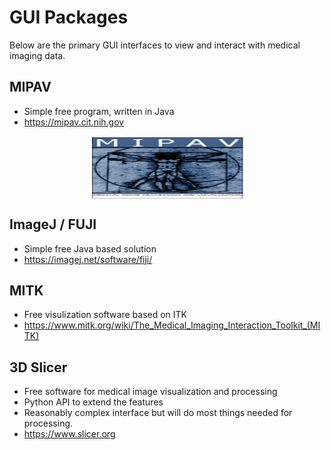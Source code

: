 # GUI Packages

Below are the primary GUI interfaces to view and interact with medical imaging data.

## MIPAV

* Simple free program, written in Java
* https://mipav.cit.nih.gov

<img src="mipav.png" height=100 style="display: block; margin-left: auto; margin-right: auto; width: 50%;">

## ImageJ / FUJI
* Simple free Java based solution
* https://imagej.net/software/fiji/

## MITK
* Free visulization software based on ITK
* https://www.mitk.org/wiki/The_Medical_Imaging_Interaction_Toolkit_(MITK)


## 3D Slicer
* Free software for medical image visualization and processing
* Python API to extend the features
* Reasonably complex interface but will do most things needed for processing.
* https://www.slicer.org

